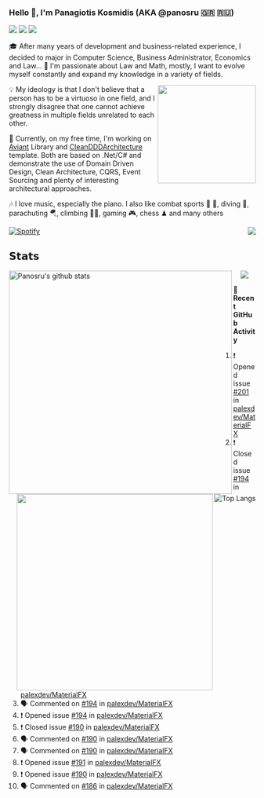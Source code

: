 ### Hello 👋, I'm Panagiotis Kosmidis (AKA @panosru 🇬🇷 🇷🇺)

[![](https://visitor-badge.glitch.me/badge?page_id=panosru-github-profile)](https://github.com/panosru) [![](https://img.shields.io/badge/-Panagiotis%20Kosmidis-blue?style=flat-square&logo=Linkedin&logoColor=white&link=https://www.linkedin.com/in/panagiotiskosmidis/)](https://www.linkedin.com/in/panagiotiskosmidis/) [![](https://img.shields.io/badge/-Europass%20CV-blue?style=flat-square&logo=microsoft-word&logoColor=white&link=https://url.kosmidis.me/europass)](https://url.kosmidis.me/europass)

🎓 After many years of development and business-related experience, I decided to major in Computer Science, Business Administrator, Economics and Law... 🤯 I'm passionate about Law and Math, mostly, I want to evolve myself constantly and expand my knowledge in a variety of fields.

<img align="right" width="200" src="https://user-images.githubusercontent.com/400362/145676737-ace81986-ddef-4213-b898-133aaecb023a.png" />

💡 My ideology is that I don't believe that a person has to be a virtuoso in one field, and I strongly disagree that one cannot achieve greatness in multiple fields unrelated to each other.

🔭 Currently, on my free time, I'm working on [Aviant](https://github.com/panosru/Aviant) Library and [CleanDDDArchitecture](https://github.com/panosru/CleanDDDArchitecture) template. Both are based on .Net/C# and demonstrate the use of Domain Driven Design, Clean Architecture, CQRS, Event Sourcing and plenty of interesting architectural approaches.

🎶 I love music, especially the piano. I also like combat sports 🥊 🤼, diving 🤿, parachuting 🪂, climbing 🧗🏻, gaming 🎮, chess ♟ and many others 

[![Spotify](https://novatorem.panosru.vercel.app/api/spotify)](https://open.spotify.com/user/panosru) [<img align="right" src="https://github-readme-stackoverflow.vercel.app/?userID=395187&theme=light&layout=compact">](https://stackoverflow.com/users/story/395187)

## 𝗦𝘁𝗮𝘁𝘀

<img width="455px" align="left" src="https://github-stats-git-custom-panosru.vercel.app/api?username=panosru&count_private=true&show_icons=true&include_all_commits=false&hide_border=true&custom_title=My%20Open%20Source%20Journey&locale=en&line_height=30" alt="Panosru's github stats" />

<img align="right" src="https://github-stats-git-custom-panosru.vercel.app/api/top-langs/?username=panosru&langs_count=20&layout=compact&count_private=true&hide_border=true&locale=en&exclude_repo=github-readme-stats,panosru, cockpit_GROUPS,jamesgeorge007,hedythedev,katerina-web,.net-rnd-i18n,php-censor,framework,BetterReflection,docker-php-censor,protos,node-jinjs,protos-docs,OxyNode" alt="Top Langs" />

<p align="center"><img src="http://github-readme-streak-stats.herokuapp.com?user=panosru&date_format=M%20j%5B%2C%20Y%5D&hide_border=true" /></p>


<img align="right" width="400" src="https://github-stats-git-custom-panosru.vercel.app/api/wakatime?username=panosru&hide_border=true" />

**👣 Recent GitHub Activity**

<!--START_SECTION:activity-->
1. ❗️ Opened issue [#201](https://github.com/palexdev/MaterialFX/issues/201) in [palexdev/MaterialFX](https://github.com/palexdev/MaterialFX)
2. ❗️ Closed issue [#194](https://github.com/palexdev/MaterialFX/issues/194) in [palexdev/MaterialFX](https://github.com/palexdev/MaterialFX)
3. 🗣 Commented on [#194](https://github.com/palexdev/MaterialFX/issues/194) in [palexdev/MaterialFX](https://github.com/palexdev/MaterialFX)
4. ❗️ Opened issue [#194](https://github.com/palexdev/MaterialFX/issues/194) in [palexdev/MaterialFX](https://github.com/palexdev/MaterialFX)
5. ❗️ Closed issue [#190](https://github.com/palexdev/MaterialFX/issues/190) in [palexdev/MaterialFX](https://github.com/palexdev/MaterialFX)
6. 🗣 Commented on [#190](https://github.com/palexdev/MaterialFX/issues/190) in [palexdev/MaterialFX](https://github.com/palexdev/MaterialFX)
7. 🗣 Commented on [#190](https://github.com/palexdev/MaterialFX/issues/190) in [palexdev/MaterialFX](https://github.com/palexdev/MaterialFX)
8. ❗️ Opened issue [#191](https://github.com/palexdev/MaterialFX/issues/191) in [palexdev/MaterialFX](https://github.com/palexdev/MaterialFX)
9. ❗️ Opened issue [#190](https://github.com/palexdev/MaterialFX/issues/190) in [palexdev/MaterialFX](https://github.com/palexdev/MaterialFX)
10. 🗣 Commented on [#186](https://github.com/palexdev/MaterialFX/issues/186) in [palexdev/MaterialFX](https://github.com/palexdev/MaterialFX)
<!--END_SECTION:activity-->
